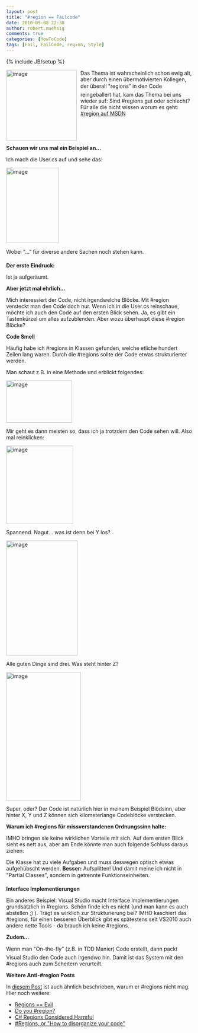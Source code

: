 ```yaml
---
layout: post
title: "#region == Failcode"
date: 2010-09-08 22:38
author: robert.muehsig
comments: true
categories: [HowToCode]
tags: [Fail, FailCode, region, Style]
---
```

{% include JB/setup %}
<p><a href="{{BASE_PATH}}/assets/wp-images/image1048.png"><img style="border-bottom: 0px; border-left: 0px; margin: 0px 10px 0px 0px; display: inline; border-top: 0px; border-right: 0px" title="image" border="0" alt="image" align="left" src="{{BASE_PATH}}/assets/wp-images/image_thumb230.png" width="191" height="191" /></a> </p>  <p>Das Thema ist wahrscheinlich schon ewig alt, aber durch einen übermotivierten Kollegen, der überall "regions” in den Code reingeballert hat, kam das Thema bei uns wieder auf: Sind #regions gut oder schlecht? Für alle die nicht wissen worum es geht: <a href="http://msdn.microsoft.com/en-us/library/9a1ybwek(VS.71).aspx">#region auf MSDN</a></p>  <p>&#160;</p>  <p>&#160;</p> <!--more-->  <p><strong>Schauen wir uns mal ein Beispiel an...</strong></p>  <p>Ich mach die User.cs auf und sehe das:</p>  <p><a href="{{BASE_PATH}}/assets/wp-images/image1049.png"><img style="border-bottom: 0px; border-left: 0px; display: inline; border-top: 0px; border-right: 0px" title="image" border="0" alt="image" src="{{BASE_PATH}}/assets/wp-images/image_thumb231.png" width="142" height="203" /></a> </p>  <p>Wobei "...” für diverse andere Sachen noch stehen kann. </p>  <p><strong>Der erste Eindruck:</strong></p>  <p>Ist ja aufgeräumt. </p>  <p><strong>Aber jetzt mal ehrlich...</strong></p>  <p>Mich interessiert der Code, nicht irgendwelche Blöcke. Mit #region versteckt man den Code doch nur. Wenn ich in die User.cs reinschaue, möchte ich auch den Code auf den ersten Blick sehen. Ja, es gibt ein Tastenkürzel um alles aufzublenden. Aber wozu überhaupt diese #region Blöcke?</p>  <p><strong>Code Smell</strong></p>  <p>Häufig habe ich #regions in Klassen gefunden, welche etliche hundert Zeilen lang waren. Durch die #regions sollte der Code etwas strukturierter werden. </p>  <p>Man schaut z.B. in eine Methode und erblickt folgendes:</p>  <p><a href="{{BASE_PATH}}/assets/wp-images/image1050.png"><img style="border-bottom: 0px; border-left: 0px; display: inline; border-top: 0px; border-right: 0px" title="image" border="0" alt="image" src="{{BASE_PATH}}/assets/wp-images/image_thumb232.png" width="178" height="114" /></a> </p>  <p>Mir geht es dann meisten so, dass ich ja trotzdem den Code sehen will. Also mal reinklicken:</p>  <p><a href="{{BASE_PATH}}/assets/wp-images/image1051.png"><img style="border-bottom: 0px; border-left: 0px; display: inline; border-top: 0px; border-right: 0px" title="image" border="0" alt="image" src="{{BASE_PATH}}/assets/wp-images/image_thumb233.png" width="181" height="211" /></a> </p>  <p>Spannend. Nagut... was ist denn bei Y los?</p>  <p><a href="{{BASE_PATH}}/assets/wp-images/image1052.png"><img style="border-bottom: 0px; border-left: 0px; display: inline; border-top: 0px; border-right: 0px" title="image" border="0" alt="image" src="{{BASE_PATH}}/assets/wp-images/image_thumb234.png" width="193" height="310" /></a> </p>  <p>Alle guten Dinge sind drei. Was steht hinter Z?</p>  <p><a href="{{BASE_PATH}}/assets/wp-images/image1053.png"><img style="border-bottom: 0px; border-left: 0px; display: inline; border-top: 0px; border-right: 0px" title="image" border="0" alt="image" src="{{BASE_PATH}}/assets/wp-images/image_thumb235.png" width="202" height="346" /></a> </p>  <p>Super, oder? Der Code ist natürlich hier in meinem Beispiel Blödsinn, aber hinter X, Y und Z können sich kilometerlange Codeblöcke verstecken. </p>  <p><strong>Warum ich #regions für missverstandenen Ordnungssinn halte:</strong></p>  <p>IMHO bringen sie keine wirklichen Vorteile mit sich. Auf dem ersten Blick sieht es nett aus, aber am Ende könnte man auch folgende Schluss daraus ziehen:</p>  <p>Die Klasse hat zu viele Aufgaben und muss deswegen optisch etwas aufgehübscht werden. <strong>Besser:</strong> Aufsplitten! Und damit meine ich nicht in "Partial Classes”, sondern in getrennte Funktionseinheiten.</p>  <p><strong>Interface Implementierungen</strong></p>  <p>Ein anderes Beispiel: Visual Studio macht Interface Implementierungen grundsätzlich in #regions. Schön finde ich es nicht (und man kann es auch abstellen ;) ). Trägt es wirklich zur Strukturierung bei? IMHO kaschiert das #regions, für einen besseren Überblick gibt es spätestens seit VS2010 auch andere nette Tools - da brauch ich keine #regions.</p>  <p><strong>Zudem...</strong></p>  <p>Wenn man "On-the-fly” (z.B. in TDD Manier) Code erstellt, dann packt Visual Studio den Code auch irgendwo hin. Damit ist das System mit den #regions auch zum Scheitern verurteilt.</p>  <p><strong>Weitere Anti-#region Posts</strong></p>  <p>In <a href="http://www.gmbsg.com/region-kann-bose-sein/">diesem Post</a> ist auch ähnlich beschrieben, warum er #regions nicht mag. Hier noch weitere:</p>  <ul>   <li><a href="http://weblogs.asp.net/bsimser/archive/2007/10/30/regions-evil.aspx">Regions == Evil</a></li>    <li><a title="http://blog.jayfields.com/2005/05/do-you-region.html" href="http://blog.jayfields.com/2005/05/do-you-region.html">Do you #region?</a></li>    <li><a title="http://www.evilrob.org/journal/archives/2006/08/09/c-regions-consi.html" href="http://www.evilrob.org/journal/archives/2006/08/09/c-regions-consi.html">C# Regions Considered Harmful</a></li>    <li><a href="http://kyle.baley.org/RegionsOrQuotHowToDisorganizeYourCodequot.aspx">#Regions, or &quot;How to disorganize your code&quot;</a></li> </ul>

